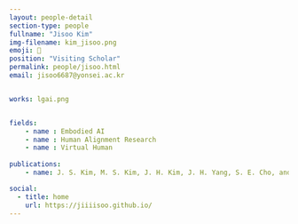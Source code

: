 ```yaml
---
layout: people-detail
section-type: people
fullname: "Jisoo Kim"
img-filename: kim_jisoo.png
emoji: 👑
position: "Visiting Scholar"
permalink: people/jisoo.html
email: jisoo6687@yonsei.ac.kr


works: lgai.png


fields:
    - name : Embodied AI
    - name : Human Alignment Research
    - name : Virtual Human
  
publications:
    - name: J. S. Kim, M. S. Kim, J. H. Kim, J. H. Yang, S. E. Cho, and J. E. Nah, “System to Encourage Safe Driving of Personal Mobile Devices Based on Image Recognition and IoT,” Proceedings of the Korea Information Processing Society Conference, pp. 860–862, Nov. 2022.

social:
  - title: home
    url: https://jiiiisoo.github.io/
---
```

